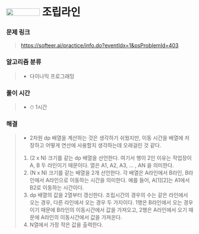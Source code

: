 # <img src="https://softeer.ai/images/common/logo.png" width=90 height=20> 조립라인

### 문제 링크
> https://softeer.ai/practice/info.do?eventIdx=1&psProblemId=403

### 알고리즘 분류
>- 다이나믹 프로그래밍

### 풀이 시간
>- ⏱ 1시간

### 해결
>- 2차원 dp 배열을 계산하는 것은 생각하기 쉬웠지만, 이동 시간을 배열에 저장하고 어떻게 연산에 사용할지 생각하는데 오래걸린 것 같다.
>1. (2 x N) 크기를 같는 dp 배열을 선언한다. 여기서 행이 2인 이유는 작업장이 A, B 두 라인이기 때문이다. 열은 A1, A2, A3, ... , AN 을 의미한다.
>2. (N x N) 크기를 같는 배열을 2개 선언한다. 각 배열은 A라인에서 B라인, B라인에서 A라인으로 이동하는 시간을 의미한다. 예를 들어, A[1][2]는 A1에서 B2로 이동하는 시간이다.
>3. dp 배열의 값을 2열부터 갱신한다. 조립시간의 경우의 수는 같은 라인에서 오는 경우, 다른 라인에서 오는 경우 두 가지이다. 1행은 B라인에서 오는 경우이기 때문에 B라인의 이동시간에서 값을 가져오고, 2행은 A라인에서 오기 때문에 A라인의 이동시간에서 값을 가져온다.
>4. N열에서 가장 작은 값을 출력한다.
